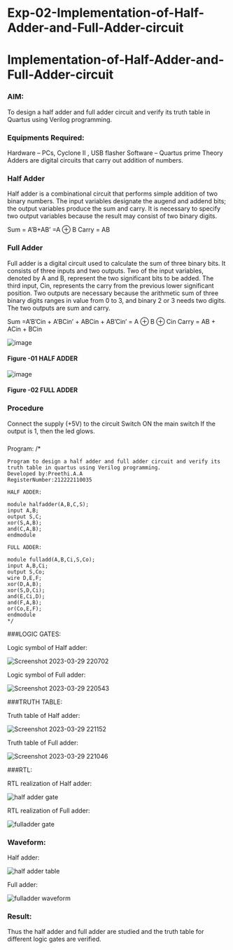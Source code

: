 # Exp-02-Implementation-of-Half-Adder-and-Full-Adder-circuit

# Implementation-of-Half-Adder-and-Full-Adder-circuit
### AIM:
To design a half adder and full adder circuit and verify its truth table in Quartus using Verilog programming.

### Equipments Required:
Hardware – PCs, Cyclone II , USB flasher
Software – Quartus prime
Theory
Adders are digital circuits that carry out addition of numbers.

### Half Adder
Half adder is a combinational circuit that performs simple addition of two binary numbers. The input variables designate the augend and addend bits; the output variables produce the sum and carry. It is necessary to specify two output variables because the result may consist of two binary digits.

Sum = A’B+AB’ =A ⊕ B Carry = AB

### Full Adder
Full adder is a digital circuit used to calculate the sum of three binary bits. It consists of three inputs and two outputs. Two of the input variables, denoted by A and B, represent the two significant bits to be added. The third input, Cin, represents the carry from the previous lower significant position. Two outputs are necessary because the arithmetic sum of three binary digits ranges in value from 0 to 3, and binary 2 or 3 needs two digits. The two outputs are sum and carry.

Sum =A’B’Cin + A’BCin’ + ABCin + AB’Cin’ = A ⊕ B ⊕ Cin Carry = AB + ACin + BCin

 ![image](https://user-images.githubusercontent.com/36288975/163552156-a13e5a56-c638-4110-97d9-8896907c8d25.png)

#### Figure -01 HALF ADDER 


![image](https://user-images.githubusercontent.com/36288975/163552057-b3547877-6d07-45b4-b7e0-bcfebfad9e1d.png)

#### Figure -02 FULL ADDER 

### Procedure

Connect the supply (+5V) to the circuit
Switch ON the main switch
If the output is 1, then the led glows.
### 
Program:
/*
```
Program to design a half adder and full adder circuit and verify its truth table in quartus using Verilog programming.
Developed by:Preethi.A.A 
RegisterNumber:212222110035

HALF ADDER:

module halfadder(A,B,C,S);
input A,B;
output S,C;
xor(S,A,B);
and(C,A,B);
endmodule

FULL ADDER:

module fulladd(A,B,Ci,S,Co);
input A,B,Ci;
output S,Co;
wire D,E,F;
xor(D,A,B);
xor(S,D,Ci);
and(E,Ci,D);
and(F,A,B);
or(Co,E,F);
endmodule
*/
```
###LOGIC GATES:

Logic symbol of Half adder:

![Screenshot 2023-03-29 220702](https://user-images.githubusercontent.com/120115840/228607940-1802d49e-5d56-4a07-9dec-8db8baa4e43a.png)

Logic symbol of Full adder:

![Screenshot 2023-03-29 220543](https://user-images.githubusercontent.com/120115840/228607774-18f8878c-6cf2-4a80-b380-ad349fe59821.png)

###TRUTH TABLE:

Truth table of Half adder:

![Screenshot 2023-03-29 221152](https://user-images.githubusercontent.com/120115840/228609054-f763847f-8df3-4bf7-86ae-057093053e2d.png)

Truth table of Full adder:

![Screenshot 2023-03-29 221046](https://user-images.githubusercontent.com/120115840/228608793-884ca3b5-2b0b-45dd-b94d-c2be95953a80.png)

###RTL:

RTL realization of Half adder:

![half adder gate](https://user-images.githubusercontent.com/120115840/228608422-e3c3486a-c1a5-46cb-acc1-bed4b8a3fa52.png)

RTL realization of Full adder:

![fulladder gate](https://user-images.githubusercontent.com/120115840/228611245-852ddbb2-7480-4fba-ab33-f1e512c8b9c9.png)

### Waveform:

Half adder:

![half adder table](https://user-images.githubusercontent.com/120115840/228610175-466fea28-01f2-4029-a23c-ed9591613c84.png)

Full adder:

![fulladder waveform](https://user-images.githubusercontent.com/120115840/228610287-35ed925e-f211-4388-855a-ca65fd714dc6.png)

### Result:
Thus the half adder and full adder are studied and the truth table for different logic gates are verified.
